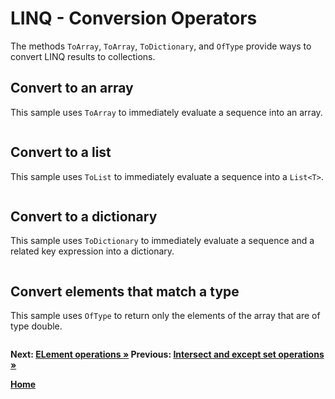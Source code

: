 # LINQ - Conversion Operators

The methods `ToArray`, `ToArray`, `ToDictionary`, and `OfType` provide ways to convert LINQ results to collections.

## Convert to an array

This sample uses `ToArray` to immediately evaluate a sequence into an array.

``` cs --region convert-to-array --source-file ../src/Conversions.cs --project ../src/Try101LinqSamples.csproj
```

## Convert to a list

This sample uses `ToList` to immediately evaluate a sequence into a `List<T>`.

``` cs --region convert-to-list --source-file ../src/Conversions.cs --project ../src/Try101LinqSamples.csproj
```

## Convert to a dictionary

This sample uses `ToDictionary` to immediately evaluate a sequence and a related key expression into a dictionary.

``` cs --region convert-to-dictionary --source-file ../src/Conversions.cs --project ../src/Try101LinqSamples.csproj
```

## Convert elements that match a type

This sample uses `OfType` to return only the elements of the array that are of type double.

``` cs --region convert-to-type --source-file ../src/Conversions.cs --project ../src/Try101LinqSamples.csproj
```

**Next: [ELement operations &raquo;](./elements.md) Previous:  [Intersect and except set operations &raquo;](./sets-2.md)**

**[Home](../README.md)**
